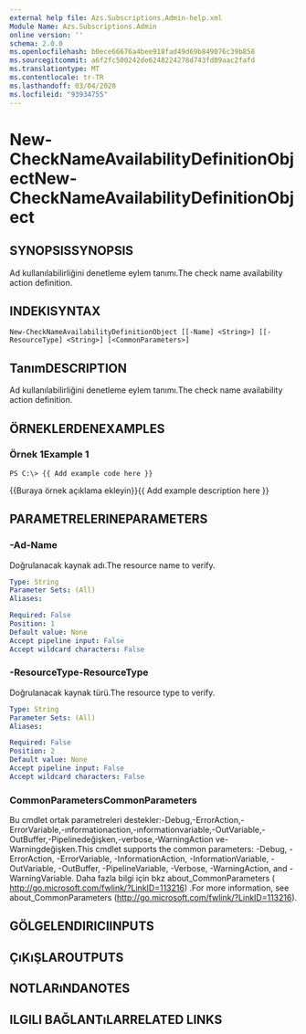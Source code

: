 ```yaml
---
external help file: Azs.Subscriptions.Admin-help.xml
Module Name: Azs.Subscriptions.Admin
online version: ''
schema: 2.0.0
ms.openlocfilehash: b0ece66676a4bee918fad49d69b849076c39b858
ms.sourcegitcommit: a6f2fc500242de6248224278d743fd09aac2fafd
ms.translationtype: MT
ms.contentlocale: tr-TR
ms.lasthandoff: 03/04/2020
ms.locfileid: "93934755"
---
```

# <span data-ttu-id="c2930-101">New-CheckNameAvailabilityDefinitionObject</span><span class="sxs-lookup"><span data-stu-id="c2930-101">New-CheckNameAvailabilityDefinitionObject</span></span>

## <span data-ttu-id="c2930-102">SYNOPSIS</span><span class="sxs-lookup"><span data-stu-id="c2930-102">SYNOPSIS</span></span>
<span data-ttu-id="c2930-103">Ad kullanılabilirliğini denetleme eylem tanımı.</span><span class="sxs-lookup"><span data-stu-id="c2930-103">The check name availability action definition.</span></span>

## <span data-ttu-id="c2930-104">INDEKI</span><span class="sxs-lookup"><span data-stu-id="c2930-104">SYNTAX</span></span>

```
New-CheckNameAvailabilityDefinitionObject [[-Name] <String>] [[-ResourceType] <String>] [<CommonParameters>]
```

## <span data-ttu-id="c2930-105">Tanım</span><span class="sxs-lookup"><span data-stu-id="c2930-105">DESCRIPTION</span></span>
<span data-ttu-id="c2930-106">Ad kullanılabilirliğini denetleme eylem tanımı.</span><span class="sxs-lookup"><span data-stu-id="c2930-106">The check name availability action definition.</span></span>

## <span data-ttu-id="c2930-107">ÖRNEKLERDEN</span><span class="sxs-lookup"><span data-stu-id="c2930-107">EXAMPLES</span></span>

### <span data-ttu-id="c2930-108">Örnek 1</span><span class="sxs-lookup"><span data-stu-id="c2930-108">Example 1</span></span>
```
PS C:\> {{ Add example code here }}
```

<span data-ttu-id="c2930-109">{{Buraya örnek açıklama ekleyin}}</span><span class="sxs-lookup"><span data-stu-id="c2930-109">{{ Add example description here }}</span></span>

## <span data-ttu-id="c2930-110">PARAMETRELERINE</span><span class="sxs-lookup"><span data-stu-id="c2930-110">PARAMETERS</span></span>

### <span data-ttu-id="c2930-111">-Ad</span><span class="sxs-lookup"><span data-stu-id="c2930-111">-Name</span></span>
<span data-ttu-id="c2930-112">Doğrulanacak kaynak adı.</span><span class="sxs-lookup"><span data-stu-id="c2930-112">The resource name to verify.</span></span>

```yaml
Type: String
Parameter Sets: (All)
Aliases: 

Required: False
Position: 1
Default value: None
Accept pipeline input: False
Accept wildcard characters: False
```

### <span data-ttu-id="c2930-113">-ResourceType</span><span class="sxs-lookup"><span data-stu-id="c2930-113">-ResourceType</span></span>
<span data-ttu-id="c2930-114">Doğrulanacak kaynak türü.</span><span class="sxs-lookup"><span data-stu-id="c2930-114">The resource type to verify.</span></span>

```yaml
Type: String
Parameter Sets: (All)
Aliases: 

Required: False
Position: 2
Default value: None
Accept pipeline input: False
Accept wildcard characters: False
```

### <span data-ttu-id="c2930-115">CommonParameters</span><span class="sxs-lookup"><span data-stu-id="c2930-115">CommonParameters</span></span>
<span data-ttu-id="c2930-116">Bu cmdlet ortak parametreleri destekler:-Debug,-ErrorAction,-ErrorVariable,-ınformationaction,-ınformationvariable,-OutVariable,-OutBuffer,-Pipelinedeğişken,-verbose,-WarningAction ve-Warningdeğişken.</span><span class="sxs-lookup"><span data-stu-id="c2930-116">This cmdlet supports the common parameters: -Debug, -ErrorAction, -ErrorVariable, -InformationAction, -InformationVariable, -OutVariable, -OutBuffer, -PipelineVariable, -Verbose, -WarningAction, and -WarningVariable.</span></span> <span data-ttu-id="c2930-117">Daha fazla bilgi için bkz about_CommonParameters ( http://go.microsoft.com/fwlink/?LinkID=113216) .</span><span class="sxs-lookup"><span data-stu-id="c2930-117">For more information, see about_CommonParameters (http://go.microsoft.com/fwlink/?LinkID=113216).</span></span>

## <span data-ttu-id="c2930-118">GÖLGELENDIRICI</span><span class="sxs-lookup"><span data-stu-id="c2930-118">INPUTS</span></span>

## <span data-ttu-id="c2930-119">ÇıKıŞLAR</span><span class="sxs-lookup"><span data-stu-id="c2930-119">OUTPUTS</span></span>

## <span data-ttu-id="c2930-120">NOTLARıNDA</span><span class="sxs-lookup"><span data-stu-id="c2930-120">NOTES</span></span>

## <span data-ttu-id="c2930-121">ILGILI BAĞLANTıLAR</span><span class="sxs-lookup"><span data-stu-id="c2930-121">RELATED LINKS</span></span>

